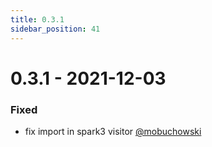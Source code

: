 ```yaml
---
title: 0.3.1
sidebar_position: 41
---
```


# 0.3.1 - 2021-12-03

### Fixed
* fix import in spark3 visitor [@mobuchowski](https://github.com/mobuchowski)